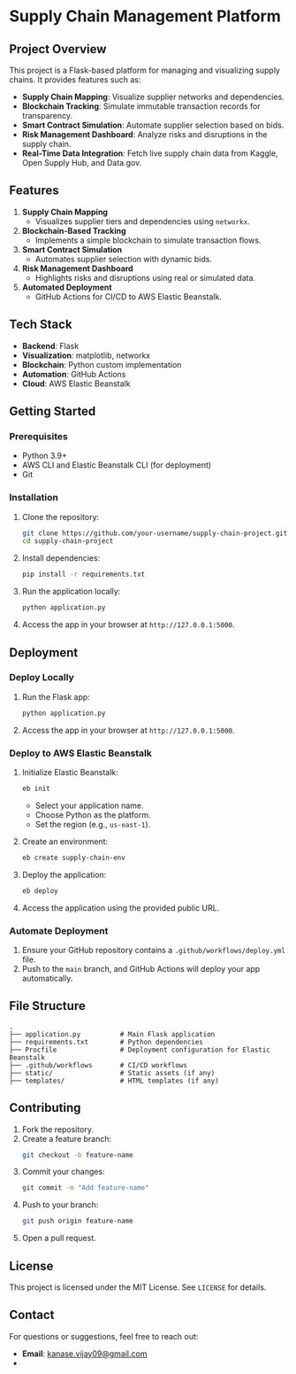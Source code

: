 # Supply Chain Management Platform

## Project Overview
This project is a Flask-based platform for managing and visualizing supply chains. It provides features such as:

- **Supply Chain Mapping**: Visualize supplier networks and dependencies.
- **Blockchain Tracking**: Simulate immutable transaction records for transparency.
- **Smart Contract Simulation**: Automate supplier selection based on bids.
- **Risk Management Dashboard**: Analyze risks and disruptions in the supply chain.
- **Real-Time Data Integration**: Fetch live supply chain data from Kaggle, Open Supply Hub, and Data.gov.

## Features
1. **Supply Chain Mapping**
   - Visualizes supplier tiers and dependencies using `networkx`.
2. **Blockchain-Based Tracking**
   - Implements a simple blockchain to simulate transaction flows.
3. **Smart Contract Simulation**
   - Automates supplier selection with dynamic bids.
4. **Risk Management Dashboard**
   - Highlights risks and disruptions using real or simulated data.
5. **Automated Deployment**
   - GitHub Actions for CI/CD to AWS Elastic Beanstalk.

## Tech Stack
- **Backend**: Flask
- **Visualization**: matplotlib, networkx
- **Blockchain**: Python custom implementation
- **Automation**: GitHub Actions
- **Cloud**: AWS Elastic Beanstalk

## Getting Started

### Prerequisites
- Python 3.9+
- AWS CLI and Elastic Beanstalk CLI (for deployment)
- Git

### Installation

1. Clone the repository:
   ```bash
   git clone https://github.com/your-username/supply-chain-project.git
   cd supply-chain-project
   ```

2. Install dependencies:
   ```bash
   pip install -r requirements.txt
   ```

3. Run the application locally:
   ```bash
   python application.py
   ```

4. Access the app in your browser at `http://127.0.0.1:5000`.

## Deployment

### Deploy Locally
1. Run the Flask app:
   ```bash
   python application.py
   ```

2. Access the app in your browser at `http://127.0.0.1:5000`.

### Deploy to AWS Elastic Beanstalk

1. Initialize Elastic Beanstalk:
   ```bash
   eb init
   ```
   - Select your application name.
   - Choose Python as the platform.
   - Set the region (e.g., `us-east-1`).

2. Create an environment:
   ```bash
   eb create supply-chain-env
   ```

3. Deploy the application:
   ```bash
   eb deploy
   ```

4. Access the application using the provided public URL.

### Automate Deployment
1. Ensure your GitHub repository contains a `.github/workflows/deploy.yml` file.
2. Push to the `main` branch, and GitHub Actions will deploy your app automatically.

## File Structure
```
.
├── application.py          # Main Flask application
├── requirements.txt        # Python dependencies
├── Procfile                # Deployment configuration for Elastic Beanstalk
├── .github/workflows       # CI/CD workflows
├── static/                 # Static assets (if any)
├── templates/              # HTML templates (if any)
```

## Contributing
1. Fork the repository.
2. Create a feature branch:
   ```bash
   git checkout -b feature-name
   ```
3. Commit your changes:
   ```bash
   git commit -m "Add feature-name"
   ```
4. Push to your branch:
   ```bash
   git push origin feature-name
   ```
5. Open a pull request.

## License
This project is licensed under the MIT License. See `LICENSE` for details.

## Contact
For questions or suggestions, feel free to reach out:
- **Email**: kanase.vijay09@gmail.com
- 
